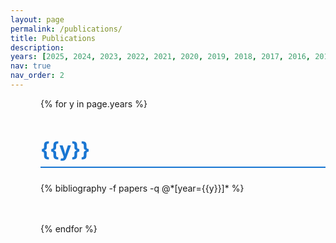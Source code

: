 ```yaml
---
layout: page
permalink: /publications/
title: Publications
description: 
years: [2025, 2024, 2023, 2022, 2021, 2020, 2019, 2018, 2017, 2016, 2015, 2014, 2013, 2012]
nav: true
nav_order: 2
---
```

<!-- ## My research spans several areas including Security & Privacy, Machine Learning, Healthcare, and Multi-Agent Systems. -->
<div class="publications">
  <!-- Publications by year -->
  {% for y in page.years %}
    <div class="year-section">
      <h2 class="year">{{y}}</h2>
      <div class="publications-container">
        {% bibliography -f papers -q @*[year={{y}}]* %}
      </div>
    </div>
  {% endfor %}
</div>

<style>
/* Publications Container */
.publications {
  padding-left: 3rem;
}

/* Year Section */
.year-section {
  margin-bottom: 3rem;
  position: relative;
}

.year {
  font-size: 2rem;
  color: #1976d2;
  margin-bottom: 1.5rem;
  padding-bottom: 0.5rem;
  border-bottom: 2px solid #1976d2;
}

/* Publication Entries */
.publications-container {
  display: grid;
  gap: 1.5rem;
  counter-reset: paper-counter;
}

.entry {
  background: white;
  padding: 2rem;
  border-radius: 12px;
  box-shadow: 0 2px 4px rgba(0,0,0,0.06);
  transition: all 0.3s ease;
  display: grid;
  grid-template-columns: 1fr;
  gap: 1rem;
  border: 1px solid #eee;
  position: relative;
  counter-increment: paper-counter;
}

.entry::before {
  content: "[" counter(paper-counter) "]";
  position: absolute;
  left: -3rem;
  top: 2rem;
  color: #1976d2;
  font-weight: 500;
}

.entry:hover {
  box-shadow: 0 4px 12px rgba(0,0,0,0.1);
  transform: translateY(-2px);
}

.entry .title {
  font-size: 1.2rem;
  font-weight: 600;
  color: #2c3e50;
  line-height: 1.4;
  margin: 0;
}

.entry .title a {
  color: inherit;
  text-decoration: none;
}

.entry .title a:hover {
  color: #1976d2;
}

.entry .author {
  color: #666;
  font-size: 0.95rem;
}

.entry .author em {
  color: #1976d2;
  font-style: normal;
  font-weight: 500;
}

.entry .periodical {
  color: #2c3e50;
  font-style: italic;
  font-size: 0.95rem;
  border-left: 3px solid #1976d2;
  padding-left: 1rem;
  margin: 0.5rem 0;
}

.entry-footer {
  display: flex;
  justify-content: space-between;
  align-items: center;
  margin-top: 0.5rem;
  padding-top: 1rem;
  border-top: 1px solid #eee;
}

.entry .links {
  display: flex;
  gap: 0.5rem;
  flex-wrap: wrap;
}

.entry .links .btn {
  font-size: 0.8rem;
  padding: 0.2rem 0.8rem;
  border-radius: 4px;
  background-color: white;
  color: #1976d2;
  border: 1px solid #1976d2;
  transition: all 0.2s ease;
}

.entry .links .btn:hover {
  background-color: #1976d2;
  color: white;
}

.entry .links .btn.pdf {
  color: #dc3545;
  border-color: #dc3545;
}

.entry .links .btn.pdf:hover {
  background-color: #dc3545;
  color: white;
}

.entry .links .btn.code {
  color: #28a745;
  border-color: #28a745;
}

.entry .links .btn.code:hover {
  background-color: #28a745;
  color: white;
}

@media (max-width: 768px) {
  .publications {
    padding-left: 2rem;
  }

  .entry {
    padding: 1.5rem;
  }
  
  .entry::before {
    left: -2.5rem;
    top: 1.5rem;
  }
  
  .entry-footer {
    flex-direction: column;
    gap: 1rem;
    align-items: flex-start;
  }
  
  .entry .links {
    width: 100%;
    justify-content: flex-start;
  }
}
</style>

